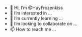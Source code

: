 - 👋 Hi, I’m @HuyFrozenkiss
- 👀 I’m interested in ...
- 🌱 I’m currently learning ...
- 💞️ I’m looking to collaborate on ...
- 📫 How to reach me ...

<!---
HuyFrozenkiss/HuyFrozenkiss is a ✨ special ✨ repository because its `README.md` (this file) appears on your GitHub profile.
You can click the Preview link to take a look at your changes.
--->
